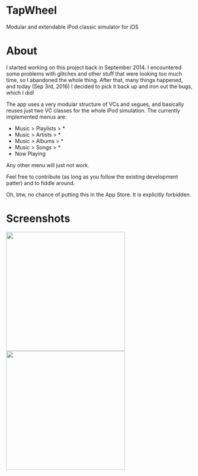 # TapWheel
Modular and extendable iPod classic simulator for iOS

# About

I started working on this project back in September 2014. I encountered some problems with glitches and other stuff that were looking too much time, so I abandoned the whole thing. After that, many things happened, and today (Sep 3rd, 2016) I decided to pick it back up and iron out the bugs, which I did!

The app uses a very modular structure of VCs and segues, and basically reuses just two VC classes for the whole iPod simulation.
The currently implemented menus are:

* Music > Playlists > *
* Music > Artists > *
* Music > Albums > *
* Music > Songs > *
* Now Playing

Any other menu will just not work.

Feel free to contribute (as long as you follow the existing development patter) and to fiddle around.

Oh, btw, no chance of putting this in the App Store. It is explicitly forbidden.

# Screenshots

<img src="http://i.imgur.com/jszJlqn.png" width="320px">
<img src="http://i.imgur.com/vbXfrZ2.png" width="320px">
